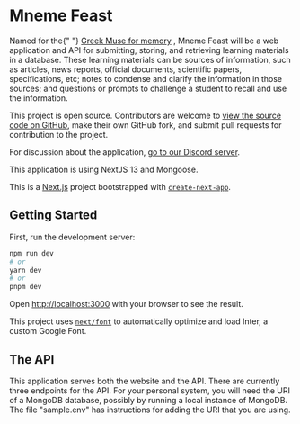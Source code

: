 Mneme Feast
===========

Named for the{" "} [Greek Muse for memory](https://en.wikipedia.org/wiki/Mneme) , Mneme Feast will be a web application and API for submitting, storing, and retrieving learning materials in a database. These learning materials can be sources of information, such as articles, news reports, official documents, scientific papers, specifications, etc; notes to condense and clarify the information in those sources; and questions or prompts to challenge a student to recall and use the information.

This project is open source. Contributors are welcome to [view the source code on GitHub](https://github.com/joewrotehaikus/mnemefeast), make their own GitHub fork, and submit pull requests for contribution to the project.

For discussion about the application, [go to our Discord server](https://discord.gg/PcsjqPFh).

This application is using NextJS 13 and Mongoose.

This is a [Next.js](https://nextjs.org/) project bootstrapped with [`create-next-app`](https://github.com/vercel/next.js/tree/canary/packages/create-next-app).

## Getting Started

First, run the development server:

```bash
npm run dev
# or
yarn dev
# or
pnpm dev
```

Open [http://localhost:3000](http://localhost:3000) with your browser to see the result.

This project uses [`next/font`](https://nextjs.org/docs/basic-features/font-optimization) to automatically optimize and load Inter, a custom Google Font.

## The API

This application serves both the website and the API. There are currently three endpoints for the API. For your personal system, you will need the URI of a MongoDB database, possibly by running a local instance of MongoDB. The file "sample.env" has instructions for adding the URI that you are using.